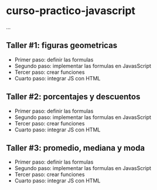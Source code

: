 # curso-practico-javascript

...

## Taller #1: figuras geometricas


- Primer paso: definir las formulas
- Segundo paso: implementar las formulas en JavasScript
- Tercer paso: crear funciones
- Cuarto paso: integrar JS con HTML


## Taller #2: porcentajes y descuentos


- Primer paso: definir las formulas
- Segundo paso: implementar las formulas en JavasScript
- Tercer paso: crear funciones
- Cuarto paso: integrar JS con HTML

## Taller #3: promedio, mediana y moda


- Primer paso: definir las formulas
- Segundo paso: implementar las formulas en JavasScript
- Tercer paso: crear funciones
- Cuarto paso: integrar JS con HTML